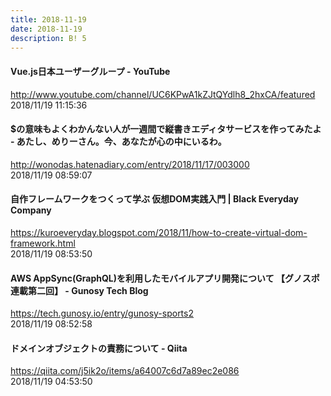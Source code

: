 ```yaml
---
title: 2018-11-19
date: 2018-11-19
description: B! 5
---
```


#### Vue.js日本ユーザーグループ - YouTube
http://www.youtube.com/channel/UC6KPwA1kZJtQYdlh8_2hxCA/featured<br>
2018/11/19 11:15:36<br>


#### $の意味もよくわかんない人が一週間で縦書きエディタサービスを作ってみたよ - あたし、めりーさん。今、あなたが心の中にいるわ。
http://wonodas.hatenadiary.com/entry/2018/11/17/003000<br>
2018/11/19 08:59:07<br>


#### 自作フレームワークをつくって学ぶ 仮想DOM実践入門        |         Black Everyday Company
https://kuroeveryday.blogspot.com/2018/11/how-to-create-virtual-dom-framework.html<br>
2018/11/19 08:53:50<br>


#### AWS AppSync(GraphQL)を利用したモバイルアプリ開発について 【グノスポ連載第二回】 - Gunosy Tech Blog
https://tech.gunosy.io/entry/gunosy-sports2<br>
2018/11/19 08:52:58<br>


#### ドメインオブジェクトの責務について - Qiita
https://qiita.com/j5ik2o/items/a64007c6d7a89ec2e086<br>
2018/11/19 04:53:50<br>


